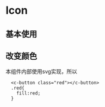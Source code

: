 
# Icon
## 基本使用
<ClientOnly>
  <icon-demo/>
</ClientOnly>


## 改变颜色
本组件内部使用svg实现，所以
```
  <c-button class="red"></c-button>
  .red{
    fill:red;
  }
```

